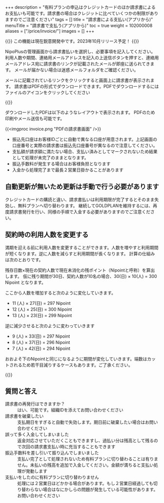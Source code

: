 +++
description = "有料プランの申込はクレジットカードのほか請求書によるお支払いも可能です。請求書の場合はクレジットに比べていくつかの制限がありますのでご注意ください"
tags = []
title = "請求書による支払い(アプリから)"
menuTitle = "請求書で支払う(アプリから)"
toc = true
weight = 102000008
aliases = ["/price/invoice/"]
images = []
+++


{{<info>}}
この機能は現在鋭意開発中です。2023年10月リリース予定！
{{</info>}}

NipoPlusの管理画面から請求書払いを選択し、必要事項を記入してください。
利用人数や期間、連絡用メールアドレスを記入の上送信ボタンを押すと、連絡用メールアドレス宛に請求書のリンクが記載されたメールが即座に送られてきます。
メールが届かない場合は迷惑メールフォルダをご確認ください。


メールに記載されているリンクをクリックすると画面上に請求書が表示されます。
請求書はPDFの形式でダウンロードできます。PDFでダウンロードするにはファイルのアイコンをクリックしてください

{{<appscreen filename="invoice-download" title="請求書のダウンロード">}}


ダウンロードしたPDFは以下のようなレイアウトで表示されます。
PDFのため印刷やメール送信も可能です。

{{<imgproc invoice.png "PDFの請求書画面" />}}

- 振込先口座はお客様IDごとに自動で異なる口座が用意されます。上記画面の口座番号と実際の請求書は振込先口座番号が異なるので注意してください。
- 支払額が請求額に満たない場合、支払い済みとしてマークされないため結果として処理が未完了のままとなります。
- 振込手数料が発生する場合はお客様負担となります
- 入金から処理完了まで最長２営業日掛かることがあります

## 自動更新が無いため更新は手動で行う必要があります

クレジットカードの購読と違い、請求書払いは利用期限が完了するとそのまま失効し、無料プランへ切り替わります。
継続してGOLDPLANを維持するには、再度請求書発行を行い、同様の手順で入金する必要がありますのでご注意ください。

## 契約時の利用人数を変更する

満期を迎える前に利用人数を変更することができます。人数を増やすと利用期間が短くなります。逆に人数を減らすと利用期間が長くなります。
計算の仕組みは次のとおりです。

残存日数×現在の契約人数で現在未消化の残ポイント（Nipointと呼称）を算出します。
仮に残り期間が30日、契約人数が10名の場合、30(日) × 10(人) = 300 Nipoint となります。

ここから人数を増加すると次のように変化していきます。

- 11 (人) × 27(日) = 297 Nipoint
- 12 (人) × 25(日) = 300 Nipoint
- 13 (人) × 23(日) = 299 Nipoint

逆に減少させると次のように変わっていきます

- 9 (人) × 33(日) = 297 Nipoint
- 8 (人) × 37(日) = 296 Nipoint
- 7 (人) × 42(日) = 294 Nipoint

おおよそ下のNipointと同じになるように期間が変化していきます。端数はカットされるため若干目減りするケースもあります。ご了承ください。

{{<appscreen filename="change-member-limit" title="利用人数の変更は残存期間の変化で帳尻を合わせます">}}


## 質問と答え

<dl class="faq">
  <dt>請求書の再発行はできますか？</dt>
  <dd>はい、可能です。組織IDを添えてお問い合わせください</dd>
  <dt>請求書を破棄したい</dt>
  <dd>支払期日をすぎると自動で失効します。期日前に破棄したい場合はお問い合わせください</dd>
  <dt>誤って多く入金してしまいました</dt>
  <dd>返金対応させていただくこともできますし、過払い分は残高として残るので次回の請求書支払い時に充当することもできます</dd>
  <dt>振込手数料を差し引いて振り込んでしまいました</dt>
  <dd>支払い完了として処理されないため有料プランに切り替わることは有りません。未払いの残高を追加で入金してください。金額が満ちると支払い処理が発動します</dd>
  <dt>支払いをしたのに有料プランに切り替わりません</dt>
  <dd>処理には２営業日ほどかかる場合があります。もし２営業日経過しても切り替わらない場合はなにかしらの問題が発生している可能性があります。お問い合わせください</dd>
</dl>